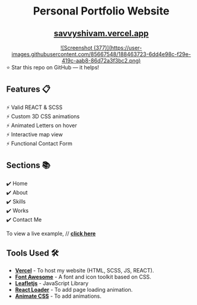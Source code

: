 <div align="center">

<h1>Personal Portfolio Website </h1>

<h2>
  <a href="https://savvyshivam.vercel.app/">savvyshivam.vercel.app</a>
</h2>


<div align="center">
  <a href="https://savvyshivam.vercel.app/">
![Screenshot (377)](https://user-images.githubusercontent.com/85667548/188463723-6dd4e98c-f29e-419c-aab8-86d72a3f3bc2.png)

  </a>
</div>
  </div>
⭐ Star this repo on GitHub — it helps!

## Features 📋

⚡️ Valid REACT & SCSS \
⚡️ Custom 3D CSS animations\
⚡️ Animated Letters on hover\
⚡️ Interactive map view\
⚡️ Functional Contact Form
  

## Sections 📚


✔️ Home\
✔️ About\
✔️ Skills \
✔️ Works\
✔️ Contact Me


To view a live example, // **[click here](https://savvyshivam.vercel.app/)**

## Tools Used 🛠️

- [**Vercel**](https://vercel.com/new) - To host my  website (HTML, SCSS, JS, REACT).
- [**Font Awesome**](https://fontawesome.com/) - A font and icon toolkit based on CSS.
- [**Leafletjs**](https://leafletjs.com/) - JavaScript Library
- [**React Loader**](https://www.npmjs.com/package/react-loader) - To add page loading animation.
- [**Animate CSS**](https://animate.style/) - To add animations.

<br/>

